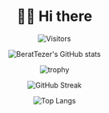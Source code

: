 <div align="center">
  
# 👋🏼 Hi there  
  ![Visitors](https://api.visitorbadge.io/api/visitors?path=https%3A%2F%2Fgithub.com%2FBeratTezer&label=Visitors&countColor=%232ccce4&style=flat&labelStyle=none)
  
  ![BeratTezer's GitHub stats](https://github-readme-stats.vercel.app/api?username=BeratTezer&show_icons=true&theme=dark)
    
  ![trophy](https://github-profile-trophy.vercel.app/?username=BeratTezer&theme=darkhub&no-frame=true&column=3&margin-w=15&margin-h=15&rank=-C)
  
  ![GitHub Streak](https://streak-stats.demolab.com?user=BeratTezer&theme=dark&date_format=j%2Fn%5B%2FY%5D&mode=weekly)
  
  ![Top Langs](https://github-readme-stats.vercel.app/api/top-langs/?username=BeratTezer&hide_progress=true&theme=dark)
</div>
